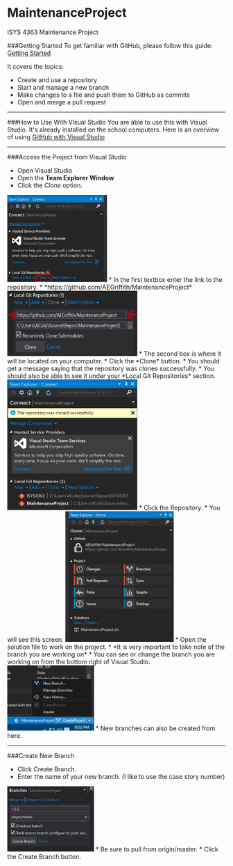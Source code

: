 # MaintenanceProject
ISYS 4363 Maintenance Project

###Getting Started
To get familiar with GitHub, please follow this guide:
[Getting Started](https://guides.github.com/activities/hello-world/) 

It covers the topics:
* Create and use a repository
* Start and manage a new branch
* Make changes to a file and push them to GitHub as commits
* Open and merge a pull request

---
###How to Use With Visual Studio
You are able to use this with Visual Studio. It's already installed on the school computers. Here is an overview of using 
[GitHub with Visual Studio](https://visualstudio.github.com/)

---
###Access the Project from Visual Studio
* Open Visual Studio
* Open the **Team Explorer Window**
* Click the *Clone* option.

<img src="Clone.PNG" width="230" height="200" />
* In the first textbox enter the link to the repository. 
* *https://github.com/AEGriffith/MaintenanceProject*

<img src="LinkToRep.PNG" width="300" height="150" />
* The second box is where it will be located on your computer. 
* Click the *Clone* button. 
* You should get a message saying that the repository was clones successfully.
* You should also be able to see it under your *Local Git Repositories* section.

<img src="SuccessfulLink.PNG" width="300" height="300" />
* Click the Repository.
* You will see this screen.

<img src="OpenScreen.PNG" width="250" height="300" />
* Open the solution file to work on the project.
* *It is very important to take note of the branch you are working on*
* You can see or change the branch you are working on from the bottom right of Visual Studio.

<img src="VSGHBranches.PNG" width="200" height="150" />
* New branches can also be created from here.

---
###Create New Branch

* Click Create Branch.
* Enter the name of your new branch. (I like to use the case story number)

<img src="CreateBranch.jpg" width="200" height="150" />
* Be sure to pull from origin/master.
* Click the Create Branch button.
